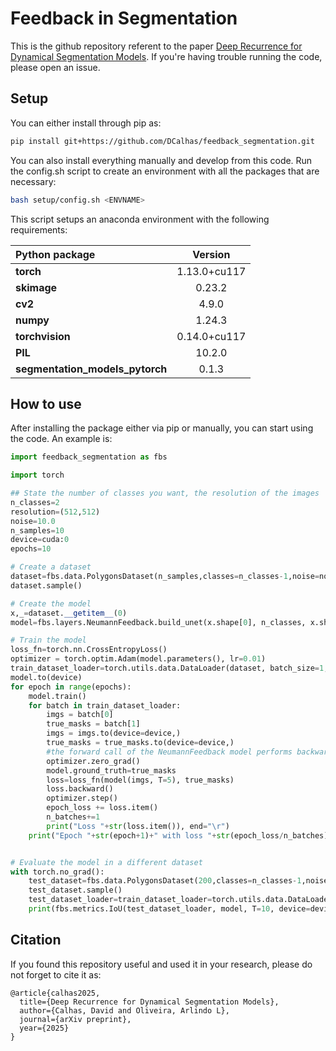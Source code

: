 # Feedback in Segmentation

This is the github repository referent to the paper [Deep Recurrence for Dynamical Segmentation Models](https://en.wikipedia.org/wiki/HTTP_404). If you're having trouble running the code, please open an issue.


## Setup

You can either install through pip as:
```bash
pip install git+https://github.com/DCalhas/feedback_segmentation.git
```

You can also install everything manually and develop from this code. Run the config.sh script to create an environment with all the packages that are necessary:

```bash
bash setup/config.sh <ENVNAME>
```

This script setups an anaconda environment with the following requirements:

| Python package | Version |
|:---------------|:-------:|
| **torch**		 | 1.13.0+cu117|
| **skimage** 	 | 0.23.2 |
| **cv2**		 | 4.9.0 |
| **numpy**		 | 1.24.3 |
| **torchvision**| 0.14.0+cu117 |
| **PIL**		 | 10.2.0 |
| **segmentation_models_pytorch** | 0.1.3 |

## How to use

After installing the package either via pip or manually, you can start using the code. An example is:
```python
import feedback_segmentation as fbs

import torch

## State the number of classes you want, the resolution of the images
n_classes=2
resolution=(512,512)
noise=10.0
n_samples=10
device=cuda:0
epochs=10

# Create a dataset
dataset=fbs.data.PolygonsDataset(n_samples,classes=n_classes-1,noise=noise,resolution=resolution)
dataset.sample()

# Create the model
x,_=dataset.__getitem__(0)
model=fbs.layers.NeumannFeedback.build_unet(x.shape[0], n_classes, x.shape[1:], **fbs.layers.NeumannFeedback.UNetParams)

# Train the model
loss_fn=torch.nn.CrossEntropyLoss()
optimizer = torch.optim.Adam(model.parameters(), lr=0.01)
train_dataset_loader=torch.utils.data.DataLoader(dataset, batch_size=1, shuffle=True)
model.to(device)
for epoch in range(epochs):
	model.train()
	for batch in train_dataset_loader:
		imgs = batch[0]
		true_masks = batch[1]
		imgs = imgs.to(device=device,)
		true_masks = true_masks.to(device=device,)
		#the forward call of the NeumannFeedback model performs backward operations
		optimizer.zero_grad()
		model.ground_truth=true_masks
		loss=loss_fn(model(imgs, T=5), true_masks)
		loss.backward()
		optimizer.step()
		epoch_loss += loss.item()
		n_batches+=1
		print("Loss "+str(loss.item()), end="\r")
	print("Epoch "+str(epoch+1)+" with loss "+str(epoch_loss/n_batches), end="\n")


# Evaluate the model in a different dataset
with torch.no_grad():
	test_dataset=fbs.data.PolygonsDataset(200,classes=n_classes-1,noise=noise,resolution=resolution)
	test_dataset.sample()
	test_dataset_loader=train_dataset_loader=torch.utils.data.DataLoader(test_dataset, batch_size=1, shuffle=True)
	print(fbs.metrics.IoU(test_dataset_loader, model, T=10, device=device))

```

## Citation

If you found this repository useful and used it in your research, please do not forget to cite it as:
```
@article{calhas2025,
  title={Deep Recurrence for Dynamical Segmentation Models},
  author={Calhas, David and Oliveira, Arlindo L},
  journal={arXiv preprint},
  year={2025}
}
```
